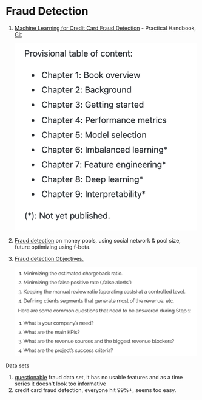 # Fraud Detection

1.  [Machine Learning for Credit Card Fraud Detection](https://fraud-detection-handbook.github.io/fraud-detection-handbook/Foreword.html) - Practical Handbook, [Git](https://github.com/Fraud-Detection-Handbook/fraud-detection-handbook)

    ![](<../.gitbook/assets/image (15) (1).png>)
2. [Fraud detection](https://towardsdatascience.com/frauddetection-f801b781410b) on money pools, using social network & pool size, future optimizing using f-beta.
3.  [Fraud detection Objectives.](https://nethone.com/post/beginners-guide-to-machine-learning)

    ![](<../.gitbook/assets/image (13) (1) (1).png>)

Data sets

1. [questionable](https://www.kaggle.com/dmirandaalves/predict-chargeback-frauds-payment) fraud data set, it has no usable features and as a time series it doesn't look too informative
2. credit card fraud detection, everyone hit 99%+, seems too easy.
